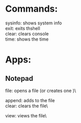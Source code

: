 
# Commands:

sysinfo: shows system info\
exit: exits thshell\
clear: clears console\
time: shows the time



# Apps:
## Notepad

file: opens a file (or creates one )\

append: adds to the file\
clear: clears the file\

view: views the file\
